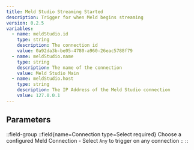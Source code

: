 ```yaml
---
title: Meld Studio Streaming Started
description: Trigger for when Meld begins streaming
version: 0.2.5
variables:
  - name: meldStudio.id
    type: string
    description: The connection id
    value: 0a92da3b-be05-4780-a960-26eac5788f79
  - name: meldStudio.name
    type: string
    description: The name of the connection
    value: Meld Studio Main
  - name: meldStudio.host
    type: string
    description: The IP Address of the Meld Studio connection
    value: 127.0.0.1
---
```


## Parameters
::field-group
  ::field{name=Connection type=Select required}
    Choose a configured Meld Connection
    - Select `Any` to trigger on any connection
  ::
::
